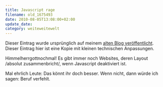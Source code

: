 ```yaml
---
title: Javascript rage
filename: old_1675493
date: 2010-08-05T13:08:00+02:00
update_date:
category: weiteweitewelt
---
```

Dieser Eintrag wurde ursprünglich auf meinem [alten Blog veröffentlicht](https://stu.blogger.de/stories/1675493/). Dieser Eintrag hier ist eine Kopie mit kleinen technischen Anpassungen.

Himmelherrgottnochmal! Es gibt immer noch Websites, deren Layout /absolut zusammenbricht/, wenn Javascript deaktiviert ist.

Mal ehrlich Leute: Das könnt ihr doch besser. Wenn nicht, dann würde ich sagen: Beruf verfehlt.
